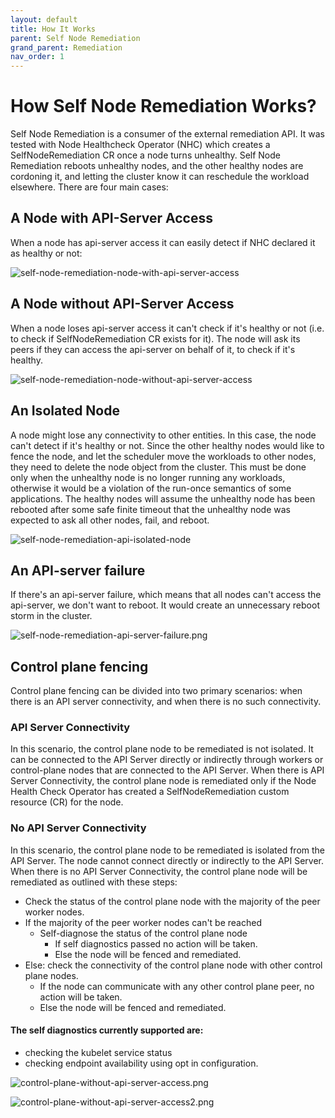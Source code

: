 ```yaml
---
layout: default
title: How It Works
parent: Self Node Remediation
grand_parent: Remediation
nav_order: 1
---
```


# How Self Node Remediation Works?

Self Node Remediation is a consumer of the external remediation API. It was tested with Node Healthcheck Operator (NHC) which creates a SelfNodeRemediation CR once a node turns unhealthy.
Self Node Remediation reboots unhealthy nodes, and the other healthy nodes are cordoning it, and letting the cluster know it can reschedule the workload elsewhere.
There are four main cases:

## A Node with API-Server Access
When a node has api-server access it can easily detect if NHC declared it as healthy or not:

![self-node-remediation-node-with-api-server-access](../../images/self-node-remediation-with-api-server-access.png)

## A Node without API-Server Access
When a node loses api-server access it can't check if it's healthy or not (i.e. to check if SelfNodeRemediation CR exists for it).
The node will ask its peers if they can access the api-server on behalf of it, to check if it's healthy.

![self-node-remediation-node-without-api-server-access](../../images/self-node-remediation-node-without-api-server-access.png)

## An Isolated Node 
A node might lose any connectivity to other entities. In this case, the node can't detect if it's healthy or not.
Since the other healthy nodes would like to fence the node, and let the scheduler move the workloads to other nodes, they need to delete the node object from the cluster.
This must be done only when the unhealthy node is no longer running any workloads, otherwise it would be a violation of the run-once semantics of some applications.
The healthy nodes will assume the unhealthy node has been rebooted after some safe finite timeout that the unhealthy node was expected to ask all other nodes, fail, and reboot.

![self-node-remediation-api-isolated-node](../../images/self-node-remediation-api-isolated-node.png)

## An API-server failure
If there's an api-server failure, which means that all nodes can't access the api-server, we don't want to reboot.
It would create an unnecessary reboot storm in the cluster.

![self-node-remediation-api-server-failure.png](../../images/self-node-remediation-api-server-failure.png)

## Control plane fencing
Control plane fencing can be divided into two primary scenarios: when there is an API server connectivity, and when there is no such connectivity.

### API Server Connectivity
In this scenario, the control plane node to be remediated is not isolated. It can be connected to the API Server directly or indirectly through workers or control-plane nodes that are connected to the API Server.
When there is API Server Connectivity, the control plane node is remediated only if the Node Health Check Operator has created a SelfNodeRemediation custom resource (CR) for the node.

### No API Server Connectivity
In this scenario, the control plane node to be remediated is isolated from the API Server. The node cannot connect directly or indirectly to the API Server.
When there is no API Server Connectivity, the control plane node will be remediated as outlined with these steps:
- Check the status of the control plane node with the majority of the peer worker nodes. 
- If the majority of the peer worker nodes can't be reached 
  - Self-diagnose the status of the control plane node
    - If self diagnostics passed no action will be taken.
    - Else the node will be fenced and remediated.
- Else: check the connectivity of the control plane node with other control plane nodes. 
  - If the node can communicate with any other control plane peer, no action will be taken. 
  - Else the node will be fenced and remediated.

#### The self diagnostics currently supported are: 
- checking the kubelet service status
- checking endpoint availability using opt in configuration.

![control-plane-without-api-server-access.png](../../images/control-plane-without-api-server-access.png)

![control-plane-without-api-server-access2.png](../../images/control-plane-without-api-server-access2.png)
